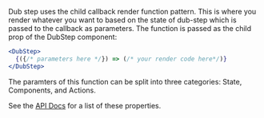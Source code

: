 Dub step uses the child callback render function pattern. This is where you render whatever you want to based on the state of dub-step which is passed to the callback as parameters. The function is passed as the child prop of the DubStep component:
```jsx
<DubStep>
  {({/* parameters here */}) => (/* your render code here*/)}
</DubStep>
```

The paramters of this function can be split into three categories: State, Components, and Actions.

See the [API Docs](https://infiniteluke.github.io/dub-step/#stateandhelpers) for a list of these properties.
